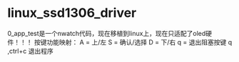 # linux_ssd1306_driver
0_app_test是一个nwatch代码，现在移植到linux上，现在只适配了oled硬件！！！
按键功能映射：
A = 上/左
S = 确认/选择
D = 下/右
q = 退出阻塞按键
q ,ctrl+c 退出程序
